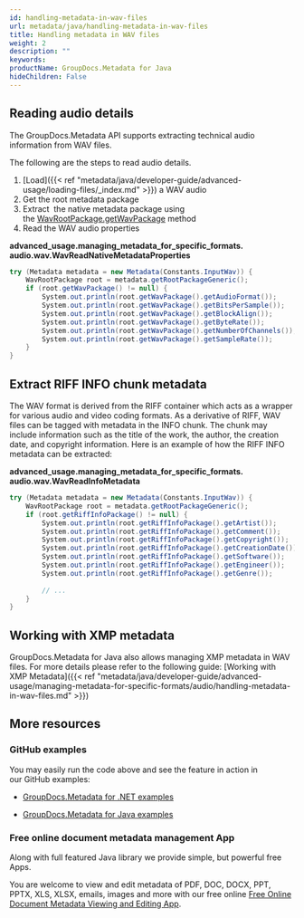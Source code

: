 ```yaml
---
id: handling-metadata-in-wav-files
url: metadata/java/handling-metadata-in-wav-files
title: Handling metadata in WAV files
weight: 2
description: ""
keywords: 
productName: GroupDocs.Metadata for Java
hideChildren: False
---
```

## Reading audio details

The GroupDocs.Metadata API supports extracting technical audio information from WAV files.

The following are the steps to read audio details.

1.  [Load]({{< ref "metadata/java/developer-guide/advanced-usage/loading-files/_index.md" >}}) a WAV audio
2.  Get the root metadata package
3.  Extract  the native metadata package using the [WavRootPackage.getWavPackage](https://apireference.groupdocs.com/metadata/java/com.groupdocs.metadata.core/WavRootPackage#getWavPackage()) method
4.  Read the WAV audio properties

**advanced\_usage.managing\_metadata\_for\_specific\_formats.<WBR>audio.wav.WavReadNativeMetadataProperties**

```csharp
try (Metadata metadata = new Metadata(Constants.InputWav)) {
	WavRootPackage root = metadata.getRootPackageGeneric();
	if (root.getWavPackage() != null) {
		System.out.println(root.getWavPackage().getAudioFormat());
		System.out.println(root.getWavPackage().getBitsPerSample());
		System.out.println(root.getWavPackage().getBlockAlign());
		System.out.println(root.getWavPackage().getByteRate());
		System.out.println(root.getWavPackage().getNumberOfChannels());
		System.out.println(root.getWavPackage().getSampleRate());
	}
}
```

## Extract RIFF INFO chunk metadata

The WAV format is derived from the RIFF container which acts as a wrapper for various audio and video coding formats. As a derivative of RIFF, WAV files can be tagged with metadata in the INFO chunk. The chunk may include information such as the title of the work, the author, the creation date, and copyright information. Here is an example of how the RIFF INFO metadata can be extracted:

**advanced\_usage.managing\_metadata\_for\_specific\_formats.<WBR>audio.wav.WavReadInfoMetadata**

```csharp
try (Metadata metadata = new Metadata(Constants.InputWav)) {
    WavRootPackage root = metadata.getRootPackageGeneric();
    if (root.getRiffInfoPackage() != null) {
        System.out.println(root.getRiffInfoPackage().getArtist());
        System.out.println(root.getRiffInfoPackage().getComment());
        System.out.println(root.getRiffInfoPackage().getCopyright());
        System.out.println(root.getRiffInfoPackage().getCreationDate());
        System.out.println(root.getRiffInfoPackage().getSoftware());
        System.out.println(root.getRiffInfoPackage().getEngineer());
        System.out.println(root.getRiffInfoPackage().getGenre());
 
        // ...
    }
} 
```

## Working with XMP metadata

GroupDocs.Metadata for Java also allows managing XMP metadata in WAV files. For more details please refer to the following guide: [Working with XMP Metadata]({{< ref "metadata/java/developer-guide/advanced-usage/managing-metadata-for-specific-formats/audio/handling-metadata-in-wav-files.md" >}})

## More resources

### GitHub examples

You may easily run the code above and see the feature in action in our GitHub examples:

*   [GroupDocs.Metadata for .NET examples](https://github.com/groupdocs-metadata/GroupDocs.Metadata-for-.NET)
    
*   [GroupDocs.Metadata for Java examples](https://github.com/groupdocs-metadata/GroupDocs.Metadata-for-Java)
    

### Free online document metadata management App

Along with full featured Java library we provide simple, but powerful free Apps.

You are welcome to view and edit metadata of PDF, DOC, DOCX, PPT, PPTX, XLS, XLSX, emails, images and more with our free online [Free Online Document Metadata Viewing and Editing App](https://products.groupdocs.app/metadata).
